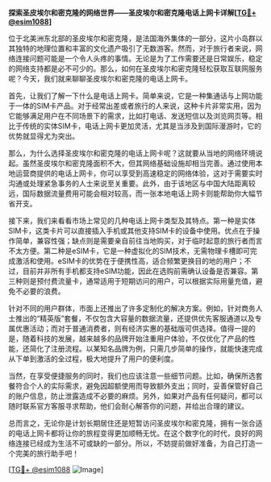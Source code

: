 **探索圣皮埃尔和密克隆的网络世界——圣皮埃尔和密克隆电话上网卡详解[[TG💪+ @esim1088](https://t.me/s/esim1088)]**

位于北美洲东北部的圣皮埃尔和密克隆，是法国海外集体的一部分，这片小岛群以其独特的地理位置和丰富的文化遗产吸引了无数游客。然而，对于旅行者来说，网络连接问题可能是一个令人头疼的事情。无论是为了工作需要还是日常娱乐，稳定的网络支持都是必不可少的。那么，如何在圣皮埃尔和密克隆轻松获取互联网服务呢？今天，我们就来聊聊圣皮埃尔和密克隆的电话上网卡。

首先，让我们了解一下什么是电话上网卡。简单来说，它是一种集通话与上网功能于一体的SIM卡产品。对于经常出差或者旅行的人来说，这种卡片非常实用，因为它能够满足用户在不同场景下的需求，比如打电话、发送短信以及浏览网页等。相比于传统的实体SIM卡，电话上网卡更加灵活，尤其是当涉及到国际漫游时，它的优势就显得尤为突出。

那么，为什么选择圣皮埃尔和密克隆的电话上网卡呢？这就要从当地的网络环境说起。虽然圣皮埃尔和密克隆面积不大，但其网络基础设施却相当完善。通过使用本地运营商提供的电话上网卡，你可以享受到高速稳定的网络体验，这对于需要实时沟通或处理紧急事务的人士来说至关重要。此外，由于该地区与中国大陆距离较远，国际数据流量费用可能会相对较高，而一张本地电话上网卡则能帮助你大幅节省开支。

接下来，我们来看看市场上常见的几种电话上网卡类型及其特点。第一种是实体SIM卡，这类卡片可以直接插入手机或其他支持SIM卡的设备中使用。优点在于操作简单，兼容性强；缺点则是需要亲自前往当地购买，对于临时起意的旅行者而言不太方便。第二种是eSIM卡，它是一种虚拟化的SIM技术，无需物理卡槽即可完成激活和使用。eSIM卡的优势在于便携性高，适合频繁更换目的地的用户；不过，目前并非所有手机都支持eSIM功能，因此在选购前需确认设备是否兼容。第三种则是预付费流量卡，通常适用于短期访问的用户，可以根据实际用量充值，避免不必要的浪费。

针对不同的用户群体，市面上还推出了许多定制化的解决方案。例如，针对商务人士推出的“精英版”套餐，不仅包含大容量的数据流量，还提供优先客服通道以及专属优惠活动；而对于普通消费者，则有经济实惠的基础版可供选择。值得一提的是，随着科技的发展，越来越多的品牌开始注重用户体验，不仅优化了产品的性能，还简化了注册流程。以某知名品牌为例，只需几步简单的操作，就能快速完成从下单到激活的全过程，极大地提升了用户的便利度。

当然，在享受便捷服务的同时，我们也应该注意一些细节问题。比如，确保所选套餐符合个人的实际需求，避免因超额使用而导致额外支出；同时，妥善保管好自己的账户信息，防止泄露造成不必要的麻烦。另外，如果对产品有任何疑问，都可以随时联系官方客服寻求帮助，他们会耐心解答你的问题，并给出合理的建议。

总而言之，无论你是计划长期居住还是短暂访问圣皮埃尔和密克隆，拥有一张合适的电话上网卡都将让你的旅程变得更加顺畅无忧。在这个数字化的时代，良好的网络连接已经成为生活不可或缺的一部分。所以，不妨提前做好准备，为自己打造一个完美的旅行助手吧！

[[TG💪+ @esim1088](https://t.me/s/esim1088) ![Image](https://i.postimg.cc/4NQfJmqS/Snipaste-2025-05-13-00-14-12.png)]